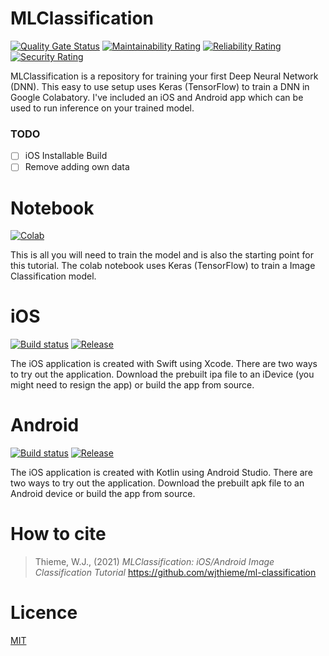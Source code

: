 # MLClassification
[![Quality Gate Status](https://sonarcloud.io/api/project_badges/measure?project=wjthieme_ml-classification&metric=alert_status)](https://sonarcloud.io/dashboard?id=wjthieme_ml-classification)
[![Maintainability Rating](https://sonarcloud.io/api/project_badges/measure?project=wjthieme_ml-classification&metric=sqale_rating)](https://sonarcloud.io/dashboard?id=wjthieme_ml-classification)
[![Reliability Rating](https://sonarcloud.io/api/project_badges/measure?project=wjthieme_ml-classification&metric=reliability_rating)](https://sonarcloud.io/dashboard?id=wjthieme_ml-classification)
[![Security Rating](https://sonarcloud.io/api/project_badges/measure?project=wjthieme_ml-classification&metric=security_rating)](https://sonarcloud.io/dashboard?id=wjthieme_ml-classification)

MLClassification is a repository for training your first Deep Neural Network (DNN). This easy to use setup uses Keras (TensorFlow) to train a DNN in Google Colabatory. I've included an iOS and Android app which can be used to run inference on your trained model.

### TODO

- [ ] iOS Installable Build
- [ ] Remove adding own data

# Notebook
[![Colab](https://img.shields.io/badge/release-colab-blue)](https://colab.research.google.com/github/wjthieme/ml-classification/blob/main/Notebook.ipynb)

This is all you will need to train the model and is also the starting point for this tutorial. The colab notebook uses Keras (TensorFlow) to train a Image Classification model.

# iOS
[![Build status](https://build.appcenter.ms/v0.1/apps/0637c714-cec7-48bb-8478-95b17cd97aa3/branches/main/badge?style=flat)](https://appcenter.ms/users/will.thieme/apps/mlclassification-ios/build/branches)
[![Release](https://img.shields.io/badge/dynamic/json?color=blue&label=release&prefix=v&query=%24%5B%27short_version%27%5D&url=https%3A%2F%2Fapi.appcenter.ms%2Fv0.1%2Fpublic%2Fsdk%2Fapps%2Fd6e99039-e8ed-4558-9a9c-f18d5f1f2fe1%2Fdistribution_groups%2Fd4019b66-8c22-4002-903b-675d88878616%2Freleases%2Flatest)](https://install.appcenter.ms/users/will.thieme/apps/mlclassification-android/distribution_groups/public)

The iOS application is created with Swift using Xcode. There are two ways to try out the application. Download the prebuilt ipa file to an iDevice (you might need to resign the app) or build the app from source.

# Android
[![Build status](https://build.appcenter.ms/v0.1/apps/5d1f7553-d974-429c-afc3-68c1b352e4c4/branches/main/badge?style=flat)](https://appcenter.ms/users/will.thieme/apps/mlclassification-android/build/branches)
[![Release](https://img.shields.io/badge/dynamic/json?color=blue&label=release&prefix=v&query=%24%5B%27short_version%27%5D&url=https%3A%2F%2Fapi.appcenter.ms%2Fv0.1%2Fpublic%2Fsdk%2Fapps%2Fc910f076-abd7-45b6-bfb6-86b4f0cbdd65%2Fdistribution_groups%2F81d2acdd-b766-4243-bb84-f9d342536394%2Freleases%2Flatest)](https://install.appcenter.ms/users/will.thieme/apps/mlclassification-android/distribution_groups/public)

The iOS application is created with Kotlin using Android Studio. There are two ways to try out the application. Download the prebuilt apk file to an Android device or build the app from source.

# How to cite
> Thieme, W.J., (2021) *MLClassification: iOS/Android Image Classification Tutorial* https://github.com/wjthieme/ml-classification

# Licence

[MIT](https://github.com/wjthieme/ml-classification/blob/main/LICENSE)

